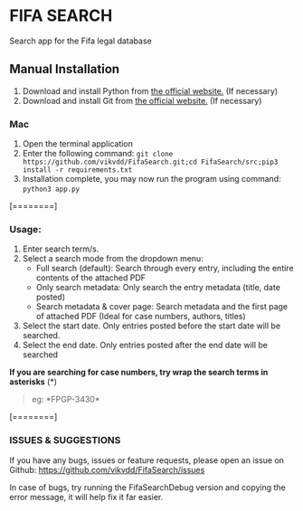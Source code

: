 # FIFA SEARCH 
Search app for the Fifa legal database


## Manual Installation

1. Download  and install Python from [the official website.](https://www.python.org/ "their website.") (If necessary)
2. Download and install Git from [the official website.](https://git-scm.com/downloads "the official website.") (If necessary)

### Mac
1. Open the terminal application
2. Enter the following command: `git clone https://github.com/vikvdd/FifaSearch.git;cd FifaSearch/src;pip3 install -r requirements.txt`
3. Installation complete, you may now run the program using command: `python3 app.py`

[========]


### Usage:
1. Enter search term/s.
2. Select a search mode from the dropdown menu:
    - Full search (default): Search through every entry, including the entire contents of the attached PDF
    - Only search metadata: Only search the entry metadata (title, date posted) 
    - Search metadata & cover page: Search metadata and the first page of attached PDF (Ideal for case numbers, authors, titles)
3. Select the start date. Only entries posted before the start date will be searched.
4. Select the end date. Only entries posted after the end date will be searched


**If you are searching for case numbers, try wrap the search terms in asterisks** (*)
> eg: \*FPGP-3430\*

[========]

### ISSUES & SUGGESTIONS
If you have any bugs, issues or feature requests, please open an issue on Github:
https://github.com/vikvdd/FifaSearch/issues

In case of bugs, try running the FifaSearchDebug version and copying the error message, it will help fix it far easier.
